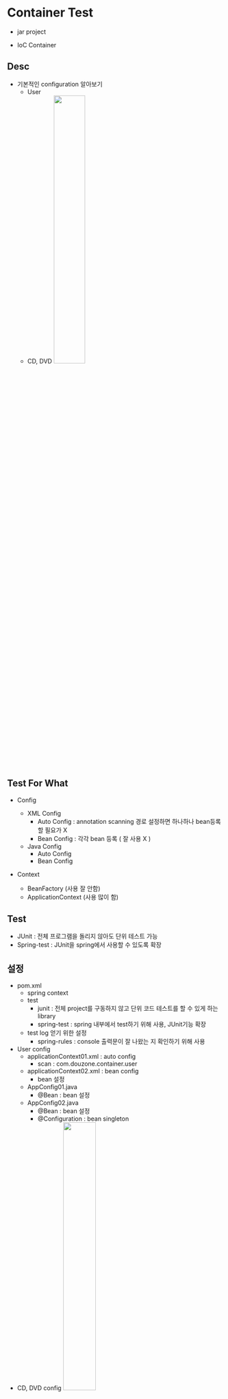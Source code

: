 # Container Test

* jar project

* IoC Container

## Desc

* 기본적인 configuration 알아보기
	* User
	* CD, DVD
		<img src="https://user-images.githubusercontent.com/52481037/122005131-392c9400-cdf0-11eb-9ddd-560feedbfbd7.jpg" width="40%" />

## Test For What

* Config
	* XML Config
		* Auto Config : annotation scanning 경로 설정하면 하나하나 bean등록할 필요가 X
		* Bean Config : 각각 bean 등록 ( 잘 사용 X ) 
	* Java Config
		* Auto Config
		* Bean Config
		
* Context
	* BeanFactory (사용 잘 안함)
	* ApplicationContext (사용 많이 함)
	
## Test

* JUnit : 전체 프로그램을 돌리지 않아도 단위 테스트 가능
* Spring-test : JUnit을 spring에서 사용할 수 있도록 확장

## 설정

* pom.xml
	* spring context
	* test
		* junit : 전체 project를 구동하지 않고 단위 코드 테스트를 할 수 있게 하는 library
		* spring-test : spring 내부에서 test하기 위해 사용, JUnit기능 확장
	* test log 얻기 위한 설정
		* spring-rules : console 출력문이 잘 나왔는 지 확인하기 위해 사용
* User config
	* applicationContext01.xml : auto config
		* scan : com.douzone.container.user
	* applicationContext02.xml : bean config
		* bean 설정
	* AppConfig01.java
		* @Bean  : bean 설정
	* AppConfig02.java
		* @Bean  : bean 설정
		* @Configuration : bean singleton
* CD, DVD config
	<img src="https://user-images.githubusercontent.com/52481037/122006753-2c10a480-cdf2-11eb-8f2f-172ac4cdbe32.jpg" width="40%"/>
	* CDPlayerConfig.java
		* auto scanning 설정 
	* CDPlayerConfig.xml
		* auto Scanning 설정 : com.douzone.container.soundsystem
	* DVDPlayerConfig.java
		* explicit config (bean 설정)
	* DVDPlayerConfig.xml
		* explicit config

## USER description

* eclipse
	* src/main/java
		* com.douzone.container.user
			* User.java
			* Friend.java
		* com.douzone.container.config.user 
			* AppConfig.java - java 설정
	* src/main/resources/
		* com.douzone.container.config.user
			* applicationContext.xml - xml 설정
		* com.douzone.container.config.user.test : 이러한 식으로 main밑에 test있는 것은 좋지 않음
			* AppConfigTest.java (java config test)
			* XmlConfigTest.java (xml config test)
	* src/test/java - JUnit
		* com.douzone.container.user (java 및 xml 설정한 것 test)
			* AppConfigTest.java
			* XmlConfigTest.java
		
--> compile (jar)

	com.douzone.container.config.user
		|--- AppConfig.class (compile : java->class)
		|--- applicationContext.xml
	com.douzone.container.user
		|--- User.class
		|--- Friend.class
		|--- XmlConfigTest.class
		|--- appConfigTest.class
	

